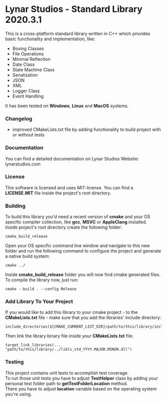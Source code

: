 # Lynar Studios - Standard Library 2020.3.1 #

This is a cross-platform standard library written in C++ which provides basic functionality and implementation, like:
 
- Boxing Classes
- File Operations
- Minimal Reflection
- Date Class
- State Machine Class
- Serialization
- JSON
- XML
- Logger Class
- Event Handling

It has been tested on __Windows__, __Linux__ and __MacOS__ systems.

### Changelog ###

- improved CMakeLists.txt file by adding functionality to build project with or without tests

### Documentation ###

You can find a detailed documentation on Lynar Studios Website: lynarstudios.com

### License ###

This software is licensed and uses MIT-license. You can find a __LICENSE.MIT__ file inside the project's root directory.

### Building ###

To build this library you'd need a recent version of __cmake__ and your OS specific compiler collection, like __gcc__, __MSVC__ or __AppleClang__ installed.  
Inside project's root directory create the following folder:

```
cmake_build_release
```

Open your OS specific command line window and navigate to this new folder and run the following command to configure the project and generate a native build system:  

```
cmake ../
```

Inside __cmake_build_release__ folder you will now find cmake generated files. To compile the library now, just run:   

```
cmake --build . --config Release
```

### Add Library To Your Project ###

If you would like to add this library to your cmake project - to the __CMakeLists.txt__ file - make sure that you add the libraries' include directory:

```
include_directories(${CMAKE_CURRENT_LIST_DIR}/path/to/this/library/include)
```

Then link the library binary file inside your __CMakeLists.txt__ file:

```
target_link_libraries(... "path/to/this/library/../libls_std_YYYY.MAJOR.MINOR.dll")
```

### Testing ###

This project contains unit tests to accomplish test coverage.  
To run those unit tests you have to adjust __TestHelper__ class by adding your personal test folder path to __getTestFolderLocation__ method.  
There you have to adjust __location__ variable based on the operating system you're using.
